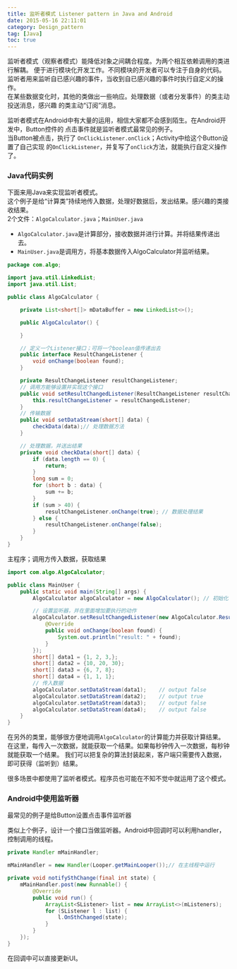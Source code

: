 ```yaml
---
title: 监听者模式 Listener pattern in Java and Android
date: 2015-05-16 22:11:01
category: Design_pattern
tag: [Java]
toc: true
---
```


监听者模式（观察者模式）能降低对象之间耦合程度。为两个相互依赖调用的类进行解耦。
便于进行模块化开发工作。不同模块的开发者可以专注于自身的代码。   
监听者用来监听自已感兴趣的事件，当收到自已感兴趣的事件时执行自定义的操作。  
在某些数据变化时，其他的类做出一些响应。处理数据（或者分发事件）的类主动投送消息，感兴趣
的类主动“订阅”消息。

监听者模式在Android中有大量的运用，相信大家都不会感到陌生。在Android开发中，Button控件的
点击事件就是监听者模式最常见的例子。  
当Button被点击，执行了 `OnClickListener.onClick`；Activity中给这个Button设置了自己实现
的`OnClickListener`，并复写了`onClick`方法，就能执行自定义操作了。

### Java代码实例
下面来用Java来实现监听者模式。  
这个例子是给“计算类”持续地传入数据，处理好数据后，发出结果。感兴趣的类接收结果。  
2个文件：`AlgoCalculator.java`；`MainUser.java`  
* `AlgoCalculator.java`是计算部分，接收数据并进行计算。并将结果传递出去。
* `MainUser.java`是调用方，将基本数据传入AlgoCalculator并监听结果。

```java
package com.algo;

import java.util.LinkedList;
import java.util.List;

public class AlgoCalculator {

    private List<short[]> mDataBuffer = new LinkedList<>();

    public AlgoCalculator() {

    }

    // 定义一个Listener接口；可将一个boolean值传递出去
    public interface ResultChangeListener {
        void onChange(boolean found);
    }

    private ResultChangeListener resultChangeListener;
    // 调用方能够设置并实现这个接口
    public void setResultChangedListener(ResultChangeListener resultChangedListener) {
        this.resultChangeListener = resultChangedListener;
    }
    // 传输数据
    public void setDataStream(short[] data) {
        checkData(data);// 处理数据方法
    }

    // 处理数据，并送出结果
    private void checkData(short[] data) {
        if (data.length == 0) {
            return;
        }
        long sum = 0;
        for (short b : data) {
            sum += b;
        }
        if (sum > 40) {
            resultChangeListener.onChange(true); // 数据处理结果
        } else {
            resultChangeListener.onChange(false);
        }
    }
}
```

主程序；调用方传入数据，获取结果
```java
import com.algo.AlgoCalculator;

public class MainUser {
    public static void main(String[] args) {
        AlgoCalculator algoCalculator = new AlgoCalculator(); // 初始化

        // 设置监听器，并在里面增加要执行的动作
        algoCalculator.setResultChangedListener(new AlgoCalculator.ResultChangeListener() {
            @Override
            public void onChange(boolean found) {
                System.out.println("result: " + found);
            }
        });
        short[] data1 = {1, 2, 3,};
        short[] data2 = {10, 20, 30};
        short[] data3 = {6, 7, 8};
        short[] data4 = {1, 1, 1};
        // 传入数据
        algoCalculator.setDataStream(data1);    // output false
        algoCalculator.setDataStream(data2);    // output true
        algoCalculator.setDataStream(data3);    // output false
        algoCalculator.setDataStream(data4);    // output false
    }
}
```
在另外的类里，能够很方便地调用`AlgoCalculator`的计算能力并获取计算结果。
在这里，每传入一次数据，就能获取一个结果。如果每秒钟传入一次数据，每秒钟就能获取一个结果。
我们可以把复杂的算法封装起来，客户端只需要传入数据，即可获得（监听到）结果。  

很多场景中都使用了监听者模式。程序员也可能在不知不觉中就运用了这个模式。

### Android中使用监听器
最常见的例子是给Button设置点击事件监听器

类似上个例子，设计一个接口当做监听器。Android中回调时可以利用handler，控制调用的线程。
```java
private Handler mMainHandler;

mMainHandler = new Handler(Looper.getMainLooper());// 在主线程中运行

private void notifySthChange(final int state) {
    mMainHandler.post(new Runnable() {
        @Override
        public void run() {
            ArrayList<SListener> list = new ArrayList<>(mListeners);
            for (SListener l : list) {
                l.OnSthChanged(state);
            }
        }
    });
}
```
在回调中可以直接更新UI。
